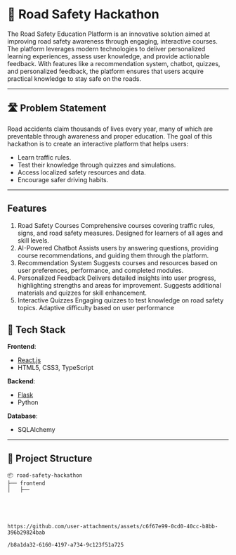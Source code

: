 # 🚦 Road Safety Hackathon

The Road Safety Education Platform is an innovative solution aimed at improving road safety awareness through engaging, interactive courses. The platform leverages modern technologies to deliver personalized learning experiences, assess user knowledge, and provide actionable feedback.
With features like a recommendation system, chatbot, quizzes, and personalized feedback, the platform ensures that users acquire practical knowledge to stay safe on the roads.

---

## 🛣️ Problem Statement

Road accidents claim thousands of lives every year, many of which are preventable through awareness and proper education. The goal of this hackathon is to create an interactive platform that helps users:

- Learn traffic rules.
- Test their knowledge through quizzes and simulations.
- Access localized safety resources and data.
- Encourage safer driving habits.

---
##  Features

1. Road Safety Courses
Comprehensive courses covering traffic rules, signs, and road safety measures.
Designed for learners of all ages and skill levels.
2. AI-Powered Chatbot
Assists users by answering questions, providing course recommendations, and guiding them through the platform.
3. Recommendation System
Suggests courses and resources based on user preferences, performance, and completed modules.
4. Personalized Feedback
Delivers detailed insights into user progress, highlighting strengths and areas for improvement.
Suggests additional materials and quizzes for skill enhancement.
5. Interactive Quizzes
Engaging quizzes to test knowledge on road safety topics.
Adaptive difficulty based on user performance

## 🚀 Tech Stack

**Frontend**:  
- [React.js](https://reactjs.org/)  
- HTML5, CSS3, TypeScript  

**Backend**:  
- [Flask](https://flask.palletsprojects.com/)  
- Python  

**Database**:  
- SQLAlchemy

---

## 📂 Project Structure

```plaintext
📦 road-safety-hackathon
├── frontend
│   ├──





https://github.com/user-attachments/assets/c6f67e99-0cd0-40cc-b8bb-396b29824bab

/b8a1da32-6160-4197-a734-9c123f51a725


